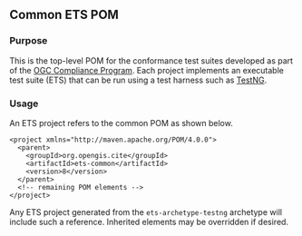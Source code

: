 ## Common ETS POM

### Purpose
This is the top-level POM for the conformance test suites developed as part of the 
[OGC Compliance Program](http://cite.opengeospatial.org/). Each project implements 
an executable test suite (ETS) that can be run using a test harness such as 
[TestNG](http://testng.org/).

### Usage
An ETS project refers to the common POM as shown below.

    <project xmlns="http://maven.apache.org/POM/4.0.0">
      <parent>
        <groupId>org.opengis.cite</groupId>
        <artifactId>ets-common</artifactId>
        <version>8</version>
      </parent>
      <!-- remaining POM elements -->
    </project>

Any ETS project generated from the `ets-archetype-testng` archetype will 
include such a reference. Inherited elements may be overridden if desired.
